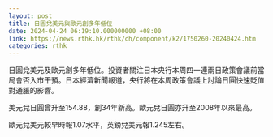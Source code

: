 ```yaml
---
layout: post
title: 日圓兌美元與歐元創多年低位
date: 2024-04-24 06:19:10.000000000 +08:00
link: https://news.rthk.hk/rthk/ch/component/k2/1750260-20240424.htm
categories: rthk
---
```


日圓兌美元及歐元創多年低位。投資者關注日本央行本周四一連兩日政策會議前當局會否入市干預。日本經濟新聞報道，央行將在本周政策會議上討論日圓快速貶值對通脹的影響。

美元兌日圓曾升至154.88，創34年新高。歐元兌日圓亦升至2008年以來最高。

歐元兌美元較早時報1.07水平，英鎊兌美元報1.245左右。

